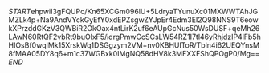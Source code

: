 $START$ehpwiI3gFQUPo/Kn65XCGm096lU+5LdryaTYunuXc01MXWWTAhJGMZLk4p+Na9AndVYckGyEfY0xdEPZsgwZYJpEr4Edm3EI2Q98NNS9T6eowkXPrzddGKzV3QWBiR2OkOax4ntLirK2uf6eAUpGcNus50WsDUSF+qeMh26LAwN60RtQF2vbRt9buOlxF5/idrgPmwCcSCsLW54RZ1I7tl46yRhjdzIP4lFb5hHIOsBf0wqIMk15XrskWq1DSGgzym2VM+nv0KBHUlToR/Tbln4i62UEQYnsM8fMAA05DY8q6+m1c37WGBxk0IMgNQ58dHV8k3MFXXFShQPOgP0/Mg==$END$